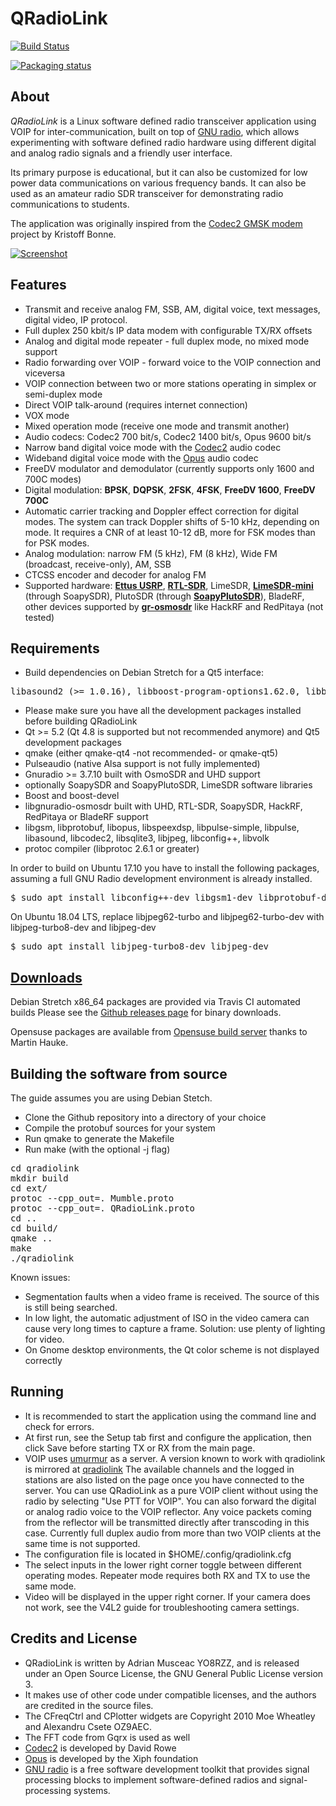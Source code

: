 QRadioLink
==========

[![Build Status](https://travis-ci.org/kantooon/qradiolink.svg?branch=master)](https://travis-ci.org/kantooon/qradiolink)

[![Packaging status](https://repology.org/badge/vertical-allrepos/qradiolink.svg)](https://repology.org/project/qradiolink/versions)

About
-----

*QRadioLink* is a Linux software defined radio transceiver application using VOIP for inter-communication, built on top of [GNU radio](https://www.gnuradio.org/), 
which allows experimenting with software defined radio hardware using different digital and analog radio signals and a friendly user interface.

Its primary purpose is educational, but it can also be customized for low power data communications
on various frequency bands.
It can also be used as an amateur radio SDR transceiver for demonstrating radio communications to students.

The application was originally inspired from the [Codec2 GMSK modem](https://github.com/on1arf/gmsk) project by Kristoff Bonne.

[![Screenshot](http://qradiolink.org/images/qradiolink48.png)](http://qradiolink.org)

Features
---

- Transmit and receive analog FM, SSB, AM, digital voice, text messages, digital video, IP protocol.
- Full duplex 250 kbit/s IP data modem with configurable TX/RX offsets
- Analog and digital mode repeater - full duplex mode, no mixed mode support 
- Radio forwarding over VOIP - forward voice to the VOIP connection and viceversa
- VOIP connection between two or more stations operating in simplex or semi-duplex mode
- Direct VOIP talk-around (requires internet connection)
- VOX mode
- Mixed operation mode (receive one mode and transmit another)
- Audio codecs: Codec2 700 bit/s, Codec2 1400 bit/s, Opus 9600 bit/s
- Narrow band digital voice mode with the [Codec2](http://rowetel.com/codec2.html) audio codec
- Wideband digital voice mode with the [Opus](https://xiph.org) audio codec
- FreeDV modulator and demodulator (currently supports only 1600 and 700C modes)
- Digital modulation:  **BPSK**, **DQPSK**, **2FSK**, **4FSK**, **FreeDV 1600**, **FreeDV 700C**
- Automatic carrier tracking and Doppler effect correction for digital modes. The system can track Doppler shifts of 5-10 kHz, depending on mode. It requires a CNR of at least 10-12 dB, more for FSK modes than for PSK modes.
- Analog modulation: narrow FM (5 kHz), FM (8 kHz), Wide FM (broadcast, receive-only), AM, SSB
- CTCSS encoder and decoder for analog FM
- Supported hardware: [**Ettus USRP**](https://ettus.com), [**RTL-SDR**](https://osmocom.org/projects/sdr/wiki/rtl-sdr), LimeSDR, [**LimeSDR-mini**](https://www.crowdsupply.com/lime-micro/limesdr-mini) (through SoapySDR), PlutoSDR (through [**SoapyPlutoSDR**](https://github.com/pothosware/SoapyPlutoSDR)), BladeRF, other devices supported by [**gr-osmosdr**](https://osmocom.org/projects/sdr/wiki/GrOsmoSDR) like HackRF and RedPitaya (not tested)
 

Requirements
----
- Build dependencies on Debian Stretch for a Qt5 interface: 

<pre>libasound2 (>= 1.0.16), libboost-program-options1.62.0, libboost-system1.62.0, libboost-thread1.62.0, libc6 (>= 2.15), libcodec2-0.4, libconfig++9v5, libgcc1 (>= 1:3.0), libgl1-mesa-glx | libgl1, libgnuradio-analog3.7.10, libgnuradio-audio3.7.10, libgnuradio-blocks3.7.10, libgnuradio-digital3.7.10, libgnuradio-fec3.7.10, libgnuradio-fft3.7.10, libgnuradio-filter3.7.10, libgnuradio-osmosdr0.1.4, libgnuradio-pmt3.7.10, libgnuradio-runtime3.7.10, libgsm1 (>= 1.0.13), libjpeg62-turbo (>= 1.3.1), libopus0 (>= 1.1), libprotobuf10, libpulse0 (>= 0.99.1), libqt5core5a (>= 5.7.0), libqt5gui5 (>= 5.3.0), libqt5network5 (>= 5.0.2), libqt5sql5 (>= 5.0.2), libqt5widgets5 (>= 5.2.0), libspeexdsp1 (>= 1.2~beta3.2-1), libstdc++6 (>= 5.2), gnuradio-dev, gr-osmosdr, libgsm1-dev, libprotobuf-dev, libopus-dev, libspeexdsp-dev, libpulse-dev, libcodec2-dev, libasound2-dev, libjpeg62-turbo-dev, libconfig++-dev, qt5-qmake, qt5-default, qtbase5-dev, libvolk1-dev, libvolk1-bin
</pre>

- Please make sure you have all the development packages installed before building QRadioLink
- Qt >= 5.2 (Qt 4.8 is supported but not recommended anymore) and Qt5 development packages
- qmake (either qmake-qt4 -not recommended- or qmake-qt5)
- Pulseaudio (native Alsa support is not fully implemented) 
- Gnuradio >= 3.7.10 built with OsmoSDR and UHD support
- optionally SoapySDR and SoapyPlutoSDR, LimeSDR software libraries
- Boost and boost-devel
- libgnuradio-osmosdr built with UHD, RTL-SDR, SoapySDR, HackRF, RedPitaya or BladeRF support
- libgsm, libprotobuf, libopus, libspeexdsp, libpulse-simple, libpulse, libasound, libcodec2, libsqlite3, libjpeg, libconfig++, libvolk
- protoc compiler (libprotoc 2.6.1 or greater)

In order to build on Ubuntu 17.10 you have to install the following packages, assuming a full GNU Radio development environment is already installed.

<pre>
$ sudo apt install libconfig++-dev libgsm1-dev libprotobuf-dev libopus-dev libpulse-dev libasound2-dev libcodec2-dev libsqlite3-dev libjpeg-dev libprotoc-dev protobuf-compiler
</pre>

On Ubuntu 18.04 LTS, replace libjpeg62-turbo and libjpeg62-turbo-dev with libjpeg-turbo8-dev and libjpeg-dev
<pre>
$ sudo apt install libjpeg-turbo8-dev libjpeg-dev
</pre>

[Downloads](https://github.com/kantooon/qradiolink/releases "Downloads")
----

Debian Stretch x86_64 packages are provided via Travis CI automated builds
Please see the [Github releases page](https://github.com/kantooon/qradiolink/releases) for binary downloads.

Opensuse packages are available from [Opensuse build server](https://build.opensuse.org/package/show/hardware:sdr/qradiolink)
thanks to Martin Hauke.

Building the software from source
-----

The guide assumes you are using Debian Stetch.
- Clone the Github repository into a directory of your choice
- Compile the protobuf sources for your system
- Run qmake to generate the Makefile
- Run make (with the optional -j flag)

<pre>
cd qradiolink
mkdir build
cd ext/
protoc --cpp_out=. Mumble.proto
protoc --cpp_out=. QRadioLink.proto
cd ..
cd build/
qmake ..
make
./qradiolink
</pre>

Known issues:
- Segmentation faults when a video frame is received. The source of this is still being searched.
- In low light, the automatic adjustment of ISO in the video camera can cause very long times to capture a frame.
Solution: use plenty of lighting for video.
- On Gnome desktop environments, the Qt color scheme is not displayed correctly



Running
-------
- It is recommended to start the application using the command line and check for errors.
- At first run, see the Setup tab first and configure the application, then click Save before starting TX or RX from the main page.
- VOIP uses [umurmur](https://github.com/umurmur/umurmur) as a server. A version known to work with qradiolink is mirrored at [qradiolink](https://github.com/qradiolink/umurmur) The available channels and the logged in stations are also listed on the page once you have connected to the server. You can use QRadioLink as a pure VOIP client without using the radio by selecting "Use PTT for VOIP". You can also forward the digital or analog radio voice to the VOIP reflector. Any voice packets coming from the reflector will be transmitted directly after transcoding in this case. Currently full duplex audio from more than two VOIP clients at the same time is not supported.
- The configuration file is located in $HOME/.config/qradiolink.cfg
- The select inputs in the lower right corner toggle between different operating modes. Repeater mode requires both RX and TX to use the same mode.
- Video will be displayed in the upper right corner. If your camera does not work, see the V4L2 guide for troubleshooting camera settings.


Credits and License
-------------------
- QRadioLink is written by Adrian Musceac YO8RZZ, and is released under an Open Source License,
 the GNU General Public License version 3.
- It makes use of other code under compatible licenses, and the authors are credited in the source files.
- The CFreqCtrl and CPlotter widgets are Copyright 2010 Moe Wheatley and Alexandru Csete OZ9AEC.
- The FFT code from Gqrx is used as well
- [Codec2](http://rowetel.com/codec2.html) is developed by David Rowe
- [Opus](https://xiph.org) is developed by the Xiph foundation
- [GNU radio](https://www.gnuradio.org/)  is a free software development toolkit that provides signal processing
blocks to implement software-defined radios and signal-processing systems.

